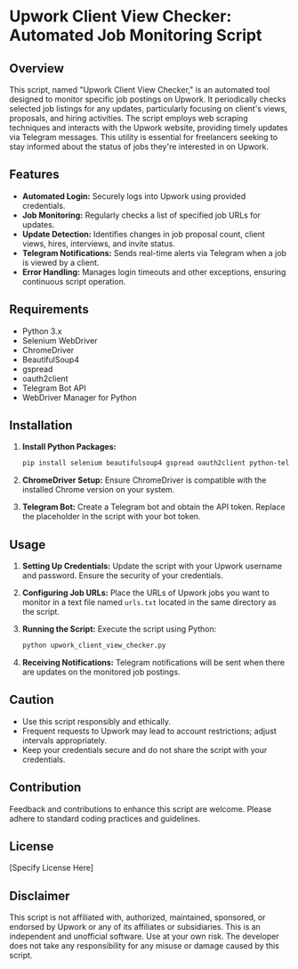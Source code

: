 # Upwork Client View Checker: Automated Job Monitoring Script

## Overview
This script, named "Upwork Client View Checker," is an automated tool designed to monitor specific job postings on Upwork. It periodically checks selected job listings for any updates, particularly focusing on client's views, proposals, and hiring activities. The script employs web scraping techniques and interacts with the Upwork website, providing timely updates via Telegram messages. This utility is essential for freelancers seeking to stay informed about the status of jobs they're interested in on Upwork.

## Features
- **Automated Login:** Securely logs into Upwork using provided credentials.
- **Job Monitoring:** Regularly checks a list of specified job URLs for updates.
- **Update Detection:** Identifies changes in job proposal count, client views, hires, interviews, and invite status.
- **Telegram Notifications:** Sends real-time alerts via Telegram when a job is viewed by a client.
- **Error Handling:** Manages login timeouts and other exceptions, ensuring continuous script operation.

## Requirements
- Python 3.x
- Selenium WebDriver
- ChromeDriver
- BeautifulSoup4
- gspread
- oauth2client
- Telegram Bot API
- WebDriver Manager for Python

## Installation
1. **Install Python Packages:**
   ```bash
   pip install selenium beautifulsoup4 gspread oauth2client python-telegram-bot webdriver-manager
   ```

2. **ChromeDriver Setup:**
   Ensure ChromeDriver is compatible with the installed Chrome version on your system.

3. **Telegram Bot:**
   Create a Telegram bot and obtain the API token. Replace the placeholder in the script with your bot token.

## Usage
1. **Setting Up Credentials:**
   Update the script with your Upwork username and password. Ensure the security of your credentials.

2. **Configuring Job URLs:**
   Place the URLs of Upwork jobs you want to monitor in a text file named `urls.txt` located in the same directory as the script.

3. **Running the Script:**
   Execute the script using Python:
   ```bash
   python upwork_client_view_checker.py
   ```

4. **Receiving Notifications:**
   Telegram notifications will be sent when there are updates on the monitored job postings.

## Caution
- Use this script responsibly and ethically.
- Frequent requests to Upwork may lead to account restrictions; adjust intervals appropriately.
- Keep your credentials secure and do not share the script with your credentials.

## Contribution
Feedback and contributions to enhance this script are welcome. Please adhere to standard coding practices and guidelines.

## License
[Specify License Here]

## Disclaimer
This script is not affiliated with, authorized, maintained, sponsored, or endorsed by Upwork or any of its affiliates or subsidiaries. This is an independent and unofficial software. Use at your own risk. The developer does not take any responsibility for any misuse or damage caused by this script.